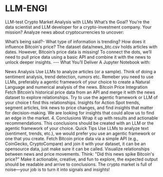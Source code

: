 # LLM-ENGI

LLM-test
Crypto Market Analysis with LLMs
What’s the Goal?
You’re the data scientist and LLM developer for a crypto-investment company. Your mission? Analyze news about cryptocurrencies to uncover:

What’s being said?-
What type of information is trending?
How does it influence Bitcoin's price? The dataset data/news_btc.csv holds articles with dates. However, Bitcoin’s price data is missing! To connect the dots, we’ll need to pull price data using a basic API and combine it with the news to unlock deeper insights. ---
What You’ll Deliver
A Jupyter Notebook with:

News Analysis Use LLMs to analyze articles (or a sample). Think of doing a sentiment analysis, trend detection, rumors etc. Remeber you need to use LLMs, preferably a agentic framework of your choice to create a Natural Language and numerical analysis of the news.
Bitcoin Price Integration Fetch Bitcoin’s historical price data from an API and merge it with the news dataset to explore relationships. Try to use the agentic framework or LLM of your choice t find this relationships.
Insights for Action Spot trends, segment articles, link news to price changes, and find insights that matter for decision-making. We are looking for insights that could allow us to find an edge in the market. 4. Conclusions Wrap it up with results and actionable recommendations. This conclusions should be created with an LLM or the agentic framework of your choice.
Quick Tips
Use LLMs to analyze text (sentiment, trends, etc.), we would prefer you use an agentic framework or one that you create.
Fetch Bitcoin price data via a simple API (e.g., CoinGecko, CryptoCompare) and join it with your dataset, it can be an opensource data, just make sure it can be called.
Visualize relationships between news and price movements. Think: "Did this news spike Bitcoin's price?"
Make it actionable, creative, and fun to explore, the expected output should be readable and arrive to conclusions. The crypto market is full of noise—your job is to turn it into signals and insights!
